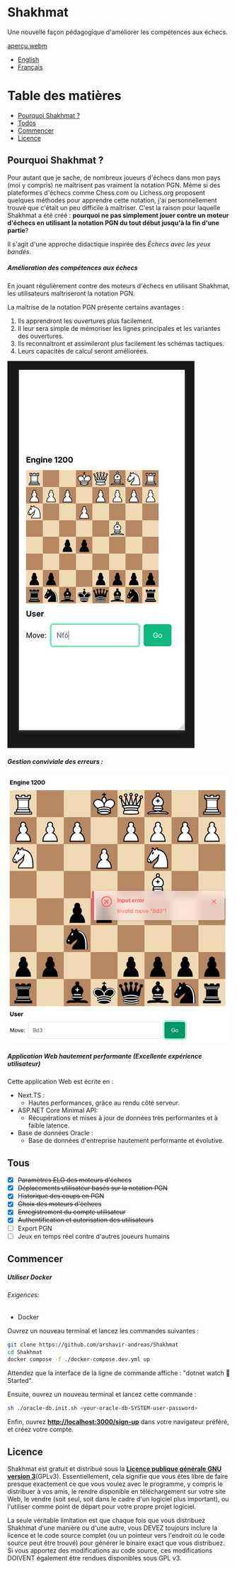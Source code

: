 # Shakhmat

Une nouvelle façon pédagogique d'améliorer les compétences aux échecs.

[aperçu.webm](https://github.com/user-attachments/assets/5a50ab63-64f9-4f35-be49-6e7fda61cd3c)


* [English](https://github.com/arshavir-andreas/Shakhmat)
* [Français](https://github.com/arshavir-andreas/Shakhmat/blob/main/README.fr.md)

# Table des matières

- [Pourquoi Shakhmat ?](#pourquoi-shakhmat)
- [Todos](#todos "Fonctionnalités")
- [Commencer](#commencer)
- [Licence](#licence)

## Pourquoi Shakhmat ?

Pour autant que je sache, de nombreux joueurs d'échecs dans mon pays (moi y compris) ne maîtrisent pas vraiment la notation PGN. Même si des plateformes d'échecs comme Chess.com ou Lichess.org proposent quelques méthodes pour apprendre cette notation, j'ai personnellement trouvé que c'était un peu difficile à maîtriser. C'est la raison pour laquelle Shakhmat a été créé : **pourquoi ne pas simplement jouer contre un moteur d'échecs en utilisant la notation PGN du tout début jusqu'à la fin d'une partie**?

Il s'agit d'une approche didactique inspirée des _Échecs avec les yeux bandés_.

##### Amélioration des compétences aux échecs

En jouant régulièrement contre des moteurs d'échecs en utilisant Shakhmat, les utilisateurs maîtriseront la notation PGN.

La maîtrise de la notation PGN présente certains avantages :

1. Ils apprendront les ouvertures plus facilement.
2. Il leur sera simple de mémoriser les lignes principales et les variantes des ouvertures.
3. Ils reconnaîtront et assimileront plus facilement les schémas tactiques.
4. Leurs capacités de calcul seront améliorées.

![1726143997279](docs/mobile-version.png)

##### Gestion conviviale des erreurs :

![1726144142931](docs/error-handling.png)

##### Application Web hautement performante (Excellente expérience utilisateur)

Cette application Web est écrite en :

- Next.TS :
  - Hautes performances, grâce au rendu côté serveur.
- ASP.NET Core Minimal API:
  - Récupérations et mises à jour de données très performantes et à faible latence.
- Base de données Oracle :
  - Base de données d'entreprise hautement performante et évolutive.

## Tous

- [X] ~~Paramètres ELO des moteurs d'échecs~~
- [X] ~~Déplacements utilisateur basés sur la notation PGN~~
- [X] H~~istorique des coups en PGN~~
- [X] ~~Choix des moteurs d'échecs~~
- [X] ~~Enregistrement du compte utilisateur~~
- [X] ~~Authentification et autorisation des utilisateurs~~
- [ ] Export PGN
- [ ] Jeux en temps réel contre d'autres joueurs humains

## Commencer

##### Utiliser Docker

###### Exigences:

- Docker

Ouvrez un nouveau terminal et lancez les commandes suivantes :

```bash
git clone https://github.com/arshavir-andreas/Shakhmat
cd Shakhmat
docker compose -f ./docker-compose.dev.yml up
```

Attendez que la interface de la ligne de commande affiche : "dotnet watch 🚀 Started".

Ensuite, ouvrez un nouveau terminal et lancez cette commande :

```bash
sh ./oracle-db.init.sh <your-oracle-db-SYSTEM-user-password>
```

Enfin, ouvrez [**http://localhost:3000/sign-up**](http://localhost:3000/sign-up) dans votre navigateur préféré, et créez votre compte.

## Licence

Shakhmat est gratuit et distribué sous la [**Licence publique générale GNU version 3**](https://github.com/arshavir-andreas/Shakhmat/blob/main/LICENSE)(GPLv3). Essentiellement, cela signifie que vous êtes libre de faire presque exactement ce que vous voulez avec le programme, y compris le distribuer à vos amis, le rendre disponible en téléchargement sur votre site Web, le vendre (soit seul, soit dans le cadre d'un logiciel plus important), ou l'utiliser comme point de départ pour votre propre projet logiciel.

La seule véritable limitation est que chaque fois que vous distribuez Shakhmat d'une manière ou d'une autre, vous DEVEZ toujours inclure la licence et le code source complet (ou un pointeur vers l'endroit où le code source peut être trouvé) pour générer le binaire exact que vous distribuez. Si vous apportez des modifications au code source, ces modifications DOIVENT également être rendues disponibles sous GPL v3.
